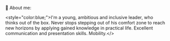 👤 About me:

<style="color:blue;">I'm a young, ambitious and inclusive leader, who thinks out of the box. Never stops stepping out of his comfort zone to reach new horizons by applying gained knowledge in practical life. Excellent communication and presentation skills. Mobility.</>
